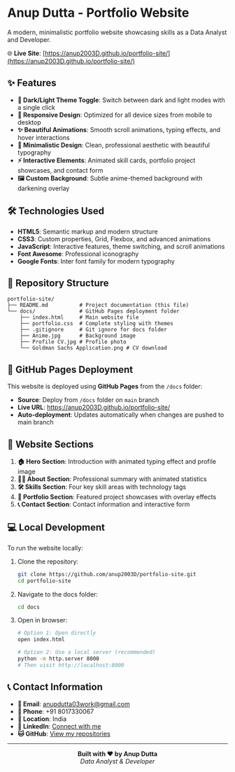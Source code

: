 # Anup Dutta - Portfolio Website

A modern, minimalistic portfolio website showcasing skills as a Data Analyst and Developer.

🌐 **Live Site**: [https://anup2003D.github.io/portfolio-site/](https://anup2003D.github.io/portfolio-site/)

## ✨ Features

- **🌙 Dark/Light Theme Toggle**: Switch between dark and light modes with a single click
- **📱 Responsive Design**: Optimized for all device sizes from mobile to desktop
- **✨ Beautiful Animations**: Smooth scroll animations, typing effects, and hover interactions
- **🎨 Minimalistic Design**: Clean, professional aesthetic with beautiful typography
- **⚡ Interactive Elements**: Animated skill cards, portfolio project showcases, and contact form
- **🖼️ Custom Background**: Subtle anime-themed background with darkening overlay

## 🛠️ Technologies Used

- **HTML5**: Semantic markup and modern structure
- **CSS3**: Custom properties, Grid, Flexbox, and advanced animations
- **JavaScript**: Interactive features, theme switching, and scroll animations
- **Font Awesome**: Professional iconography
- **Google Fonts**: Inter font family for modern typography

## 📁 Repository Structure

```
portfolio-site/
├── README.md          # Project documentation (this file)
└── docs/              # GitHub Pages deployment folder
    ├── index.html     # Main website file
    ├── portfolio.css  # Complete styling with themes
    ├── .gitignore     # Git ignore for docs folder
    ├── Anime.jpg      # Background image
    ├── Profile CV.jpg # Profile photo
    └── Goldman Sachs Application.png # CV download
```

## 🚀 GitHub Pages Deployment

This website is deployed using **GitHub Pages** from the `/docs` folder:
- **Source**: Deploy from `/docs` folder on `main` branch
- **Live URL**: https://anup2003D.github.io/portfolio-site/
- **Auto-deployment**: Updates automatically when changes are pushed to main branch

## 📄 Website Sections

1. **🏠 Hero Section**: Introduction with animated typing effect and profile image
2. **👨‍💻 About Section**: Professional summary with animated statistics
3. **🛠️ Skills Section**: Four key skill areas with technology tags
4. **💼 Portfolio Section**: Featured project showcases with overlay effects
5. **📞 Contact Section**: Contact information and interactive form

## 💻 Local Development

To run the website locally:

1. Clone the repository:
   ```bash
   git clone https://github.com/anup2003D/portfolio-site.git
   cd portfolio-site
   ```

2. Navigate to the docs folder:
   ```bash
   cd docs
   ```

3. Open in browser:
   ```bash
   # Option 1: Open directly
   open index.html
   
   # Option 2: Use a local server (recommended)
   python -m http.server 8000
   # Then visit http://localhost:8000
   ```

## 📞 Contact Information

- **📧 Email**: anupdutta03work@gmail.com
- **📱 Phone**: +91 8017330067
- **📍 Location**: India
- **💼 LinkedIn**: [Connect with me](https://linkedin.com/)
- **🐱 GitHub**: [View my repositories](https://github.com/)

---

<div align="center">
  <strong>Built with ❤️ by Anup Dutta</strong>
  <br>
  <em>Data Analyst & Developer</em>
</div>
